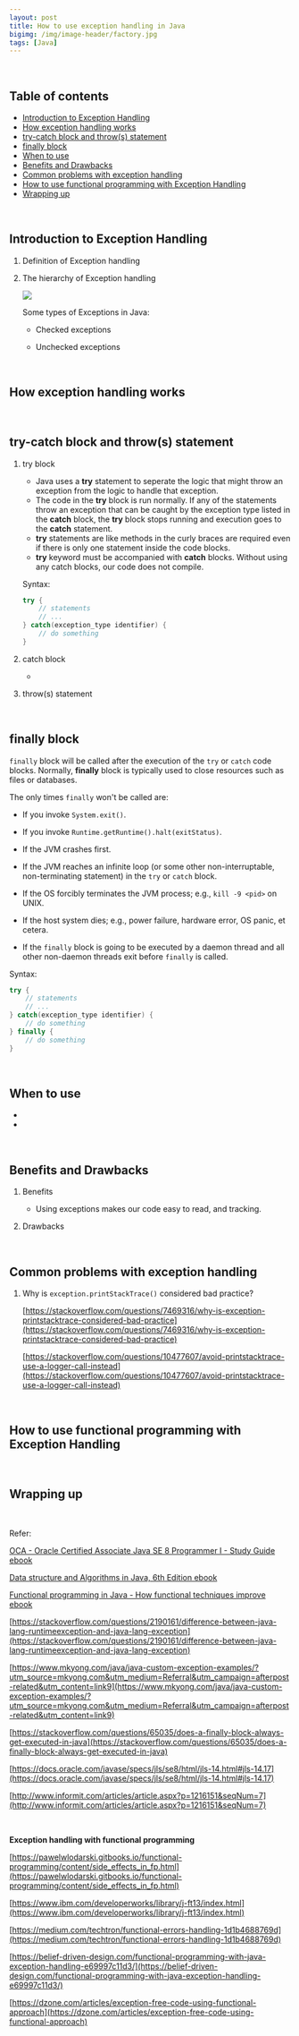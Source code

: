 ```yaml
---
layout: post
title: How to use exception handling in Java
bigimg: /img/image-header/factory.jpg
tags: [Java]
---
```




<br>

## Table of contents
- [Introduction to Exception Handling](#introduction-to-exception-handling)
- [How exception handling works](#how-exception-handling-works)
- [try-catch block and throw(s) statement](#try-catch-block-and-throw(s)-statement)
- [finally block](#finally-block)
- [When to use](#when-to-use)
- [Benefits and Drawbacks](#benefits-and-drawbacks)
- [Common problems with exception handling](#common-problems-with-exception-handling)
- [How to use functional programming with Exception Handling](#how-to-use-functional-programming-with-exception-handling)
- [Wrapping up](#wrapping-up)


<br>

## Introduction to Exception Handling

1. Definition of Exception handling



2. The hierarchy of Exception handling

    ![](../img/Java/exception-handling/hierarchy-exceptions.png)

    Some types of Exceptions in Java:
    - Checked exceptions


    - Unchecked exceptions



<br>

## How exception handling works




<br>

## try-catch block and throw(s) statement

1. try block

    - Java uses a **try** statement to seperate the logic that might throw an exception from the logic to handle that exception.
    - The code in the **try** block is run normally. If any of the statements throw an exception that can be caught by the exception type listed in the **catch** block, the **try** block stops running and execution goes to the **catch** statement.
    - **try** statements are like methods in the curly braces are required even if there is only one statement inside the code blocks.
    - **try** keyword must be accompanied with **catch** blocks. Without using any catch blocks, our code does not compile.

    Syntax: 

    ```java
    try {
        // statements
        // ...
    } catch(exception_type identifier) {
        // do something
    }
    ```

2. catch block

    - 

3. throw(s) statement



<br>

## finally block

```finally``` block will be called after the execution of the ```try``` or ```catch``` code blocks. Normally, **finally** block is typically used to close resources such as files or databases.

The only times ```finally``` won't be called are:
- If you invoke ```System.exit()```.

- If you invoke ```Runtime.getRuntime().halt(exitStatus)```.

- If the JVM crashes first.

- If the JVM reaches an infinite loop (or some other non-interruptable, non-terminating statement) in the ```try``` or ```catch``` block.

- If the OS forcibly terminates the JVM process; e.g., ```kill -9 <pid>``` on UNIX.

- If the host system dies; e.g., power failure, hardware error, OS panic, et cetera.

- If the ``finally`` block is going to be executed by a daemon thread and all other non-daemon threads exit before ```finally``` is called.

Syntax:

```java
try {
    // statements
    // ...
} catch(exception_type identifier) {
    // do something
} finally {
    // do something
}
```

<br>

## When to use

- 

- 

<br>

## Benefits and Drawbacks

1. Benefits

    - Using exceptions makes our code easy to read, and tracking.

2. Drawbacks



<br>

## Common problems with exception handling

1. Why is ```exception.printStackTrace()``` considered bad practice?

    [https://stackoverflow.com/questions/7469316/why-is-exception-printstacktrace-considered-bad-practice](https://stackoverflow.com/questions/7469316/why-is-exception-printstacktrace-considered-bad-practice)

    [https://stackoverflow.com/questions/10477607/avoid-printstacktrace-use-a-logger-call-instead](https://stackoverflow.com/questions/10477607/avoid-printstacktrace-use-a-logger-call-instead)

<br>

## How to use functional programming with Exception Handling




<br>

## Wrapping up



<br>

Refer:

[OCA - Oracle Certified Associate Java SE 8 Programmer I - Study Guide ebook]()

[Data structure and Algorithms in Java, 6th Edition ebook]()

[Functional programming in Java - How functional techniques improve ebook]()

[https://stackoverflow.com/questions/2190161/difference-between-java-lang-runtimeexception-and-java-lang-exception](https://stackoverflow.com/questions/2190161/difference-between-java-lang-runtimeexception-and-java-lang-exception)

[https://www.mkyong.com/java/java-custom-exception-examples/?utm_source=mkyong.com&utm_medium=Referral&utm_campaign=afterpost-related&utm_content=link9](https://www.mkyong.com/java/java-custom-exception-examples/?utm_source=mkyong.com&utm_medium=Referral&utm_campaign=afterpost-related&utm_content=link9)

[https://stackoverflow.com/questions/65035/does-a-finally-block-always-get-executed-in-java](https://stackoverflow.com/questions/65035/does-a-finally-block-always-get-executed-in-java)

[https://docs.oracle.com/javase/specs/jls/se8/html/jls-14.html#jls-14.17](https://docs.oracle.com/javase/specs/jls/se8/html/jls-14.html#jls-14.17)

[http://www.informit.com/articles/article.aspx?p=1216151&seqNum=7](http://www.informit.com/articles/article.aspx?p=1216151&seqNum=7)

<br>

**Exception handling with functional programming**

[https://pawelwlodarski.gitbooks.io/functional-programming/content/side_effects_in_fp.html](https://pawelwlodarski.gitbooks.io/functional-programming/content/side_effects_in_fp.html)

[https://www.ibm.com/developerworks/library/j-ft13/index.html](https://www.ibm.com/developerworks/library/j-ft13/index.html)

[https://medium.com/techtron/functional-errors-handling-1d1b4688769d](https://medium.com/techtron/functional-errors-handling-1d1b4688769d)

[https://belief-driven-design.com/functional-programming-with-java-exception-handling-e69997c11d3/](https://belief-driven-design.com/functional-programming-with-java-exception-handling-e69997c11d3/)

[https://dzone.com/articles/exception-free-code-using-functional-approach](https://dzone.com/articles/exception-free-code-using-functional-approach)